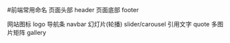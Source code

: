 #前端常用命名
页面头部 header
页面底部 footer


网站图标 logo
导航条 navbar
幻灯片(轮播) slider/carousel
引用文字 quote
多图片矩阵 gallery
